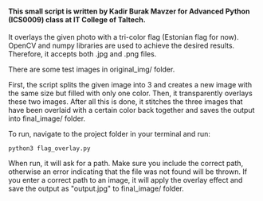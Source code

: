 #### This small script is written by Kadir Burak Mavzer for Advanced Python (ICS0009) class at IT College of Taltech.

It overlays the given photo with a tri-color flag (Estonian flag for now). OpenCV and numpy libraries are used to achieve the desired results. Therefore, it accepts both .jpg and .png files.

There are some test images in original_img/ folder.

First, the script splits the given image into 3 and creates a new image with the same size but filled with only one color. Then, it transparently overlays these two images. After all this is done, it stitches the three images that have been overlaid with a certain color back together and saves the output into final_image/ folder.

To run, navigate to the project folder in your terminal and run:

    python3 flag_overlay.py
 
When run, it will ask for a path. Make sure you include the correct path, otherwise an error indicating that the file was not found will be thrown. If you enter a correct path to an image, it will apply the overlay effect and save the output as "output.jpg" to final_image/ folder.